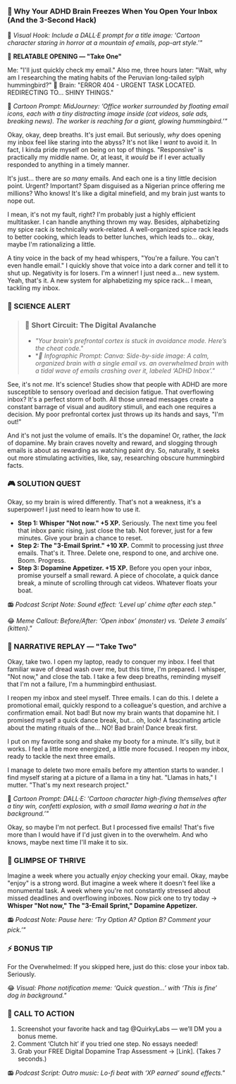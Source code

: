 ### **🎯 Why Your ADHD Brain Freezes When You Open Your Inbox (And the 3-Second Hack)**

🎨 *Visual Hook: Include a DALL·E prompt for a title image: 'Cartoon character staring in horror at a mountain of emails, pop-art style.'"*

📖 **RELATABLE OPENING — "Take One"**

Me: "I'll just quickly check my email."
Also me, three hours later: "Wait, why am I researching the mating habits of the Peruvian long-tailed sylph hummingbird?"
🧠 Brain: "ERROR 404 - URGENT TASK LOCATED. REDIRECTING TO… SHINY THINGS."

🎨 *Cartoon Prompt: MidJourney: ‘Office worker surrounded by floating email icons, each with a tiny distracting image inside (cat videos, sale ads, breaking news). The worker is reaching for a giant, glowing hummingbird.’"*

Okay, okay, deep breaths. It's just email. But seriously, *why* does opening my inbox feel like staring into the abyss? It's not like I *want* to avoid it. In fact, I kinda pride myself on being on top of things. "Responsive" is practically my middle name. Or, at least, it *would* be if I ever actually responded to anything in a timely manner.

It's just… there are *so many* emails. And each one is a tiny little decision point. Urgent? Important? Spam disguised as a Nigerian prince offering me millions? Who knows! It's like a digital minefield, and my brain just wants to nope out.

I mean, it's not my fault, right? I'm probably just a highly efficient multitasker. I can handle anything thrown my way. Besides, alphabetizing my spice rack *is* technically work-related. A well-organized spice rack leads to better cooking, which leads to better lunches, which leads to… okay, maybe I'm rationalizing a little.

A tiny voice in the back of my head whispers, "You're a failure. You can't even handle email." I quickly shove that voice into a dark corner and tell it to shut up. Negativity is for losers. I'm a winner! I just need a… new system. Yeah, that's it. A new system for alphabetizing my spice rack… I mean, tackling my inbox.

### **🔬 SCIENCE ALERT**

> ### 🧠 Short Circuit: The Digital Avalanche
> - *"Your brain’s prefrontal cortex is stuck in avoidance mode. Here’s the cheat code."*
> - **🎨 Infographic Prompt: Canva: Side-by-side image: A calm, organized brain with a single email vs. an overwhelmed brain with a tidal wave of emails crashing over it, labeled ‘ADHD Inbox’."*

See, it's not *me*. It's science! Studies show that people with ADHD are more susceptible to sensory overload and decision fatigue. That overflowing inbox? It's a perfect storm of both. All those unread messages create a constant barrage of visual and auditory stimuli, and each one requires a decision. My poor prefrontal cortex just throws up its hands and says, "I'm out!"

And it's not just the volume of emails. It's the dopamine! Or, rather, the *lack* of dopamine. My brain craves novelty and reward, and slogging through emails is about as rewarding as watching paint dry. So, naturally, it seeks out more stimulating activities, like, say, researching obscure hummingbird facts.

### **🎮 SOLUTION QUEST**

Okay, so my brain is wired differently. That's not a weakness, it's a superpower! I just need to learn how to use it.

- **Step 1: Whisper "Not now." +5 XP.** Seriously. The next time you feel that inbox panic rising, just close the tab. Not forever, just for a few minutes. Give your brain a chance to reset.
- **Step 2: The "3-Email Sprint." +10 XP.** Commit to processing just *three* emails. That's it. Three. Delete one, respond to one, and archive one. Boom. Progress.
- **Step 3: Dopamine Appetizer. +15 XP.** Before you open your inbox, promise yourself a small reward. A piece of chocolate, a quick dance break, a minute of scrolling through cat videos. Whatever floats your boat.

📻 *Podcast Script Note: Sound effect: ‘Level up’ chime after each step."*

😂 *Meme Callout: Before/After: ‘Open inbox’ (monster) vs. ‘Delete 3 emails’ (kitten)."*

### **🔄 NARRATIVE REPLAY — "Take Two"**

Okay, take two. I open my laptop, ready to conquer my inbox. I feel that familiar wave of dread wash over me, but this time, I'm prepared. I whisper, "Not now," and close the tab. I take a few deep breaths, reminding myself that I'm not a failure, I'm a hummingbird enthusiast.

I reopen my inbox and steel myself. Three emails. I can do this. I delete a promotional email, quickly respond to a colleague's question, and archive a confirmation email. Not bad! But now my brain wants that dopamine hit. I promised myself a quick dance break, but… oh, look! A fascinating article about the mating rituals of the… NO! Bad brain! Dance break first.

I put on my favorite song and shake my booty for a minute. It's silly, but it works. I feel a little more energized, a little more focused. I reopen my inbox, ready to tackle the next three emails.

I manage to delete two more emails before my attention starts to wander. I find myself staring at a picture of a llama in a tiny hat. "Llamas in hats," I mutter. "That's my next research project."

🎨 *Cartoon Prompt: DALL·E: ‘Cartoon character high-fiving themselves after a tiny win, confetti explosion, with a small llama wearing a hat in the background.’"*

Okay, so maybe I'm not perfect. But I processed five emails! That's five more than I would have if I'd just given in to the overwhelm. And who knows, maybe next time I'll make it to six.

### **🌟 GLIMPSE OF THRIVE**

Imagine a week where you actually *enjoy* checking your email. Okay, maybe "enjoy" is a strong word. But imagine a week where it doesn't feel like a monumental task. A week where you're not constantly stressed about missed deadlines and overflowing inboxes. Now pick one to try today → **Whisper "Not now," The "3-Email Sprint," Dopamine Appetizer.**

📻 *Podcast Note: Pause here: ‘Try Option A? Option B? Comment your pick.’"*

### **⚡ BONUS TIP**

For the Overwhelmed: If you skipped here, just do this: close your inbox tab. Seriously.

😂 *Visual: Phone notification meme: ‘Quick question…’ with ‘This is fine’ dog in background."*

### **📢 CALL TO ACTION**

1. Screenshot your favorite hack and tag @QuirkyLabs — we’ll DM you a bonus meme.
2. Comment ‘Clutch hit’ if you tried one step. No essays needed!
3. Grab your FREE Digital Dopamine Trap Assessment → [Link]. (Takes 7 seconds.)

📻 *Podcast Script: Outro music: Lo-fi beat with ‘XP earned’ sound effects."*
